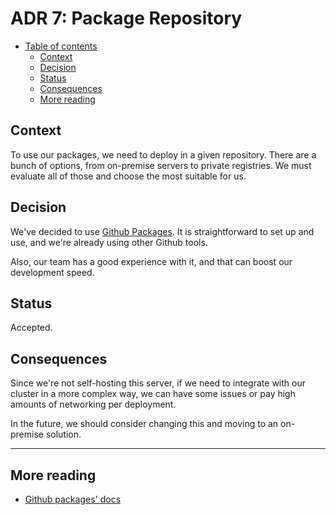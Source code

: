 # ADR 7: Package Repository

* [Table of contents](#)
  * [Context](#context)
  * [Decision](#decision)
  * [Status](#status)
  * [Consequences](#consequences)
  * [More reading](#more-reading)

## Context

To use our packages, we need to deploy in a given repository. There are a bunch of options, from on-premise servers to private registries. We must evaluate all of those and choose the most suitable for us.

## Decision

We've decided to use [Github Packages](https://github.com/features/packages). It is straightforward to set up and use, and we're already using other Github tools.

Also, our team has a good experience with it, and that can boost our development speed.

## Status

Accepted.

## Consequences

Since we're not self-hosting this server, if we need to integrate with our cluster in a more complex way, we can have some issues or pay high amounts of networking per deployment.

In the future, we should consider changing this and moving to an on-premise solution.

---

## More reading

* [Github packages' docs](https://github.com/features/packages)
